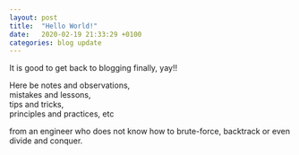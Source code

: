 ```yaml
---
layout: post
title:  "Hello World!"
date:   2020-02-19 21:33:29 +0100
categories: blog update
---
```


It is good to get back to blogging finally, yay!!

Here be notes and observations,  
mistakes and lessons,   
tips and tricks,  
principles and practices, etc  

from an engineer who does not know how to brute-force, backtrack or even divide and conquer.